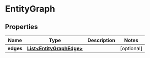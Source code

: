

# EntityGraph


## Properties

Name | Type | Description | Notes
------------ | ------------- | ------------- | -------------
**edges** | [**List&lt;EntityGraphEdge&gt;**](EntityGraphEdge.md) |  |  [optional]




